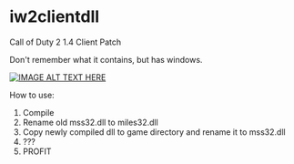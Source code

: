 # iw2clientdll
Call of Duty 2 1.4 Client Patch

Don't remember what it contains, but has windows.

[![IMAGE ALT TEXT HERE](https://img.youtube.com/vi/DlysTlruMls/0.jpg)](https://www.youtube.com/watch?v=DlysTlruMls)

How to use:

1. Compile
2. Rename old mss32.dll to miles32.dll
3. Copy newly compiled dll to game directory and rename it to mss32.dll
4. ???
5. PROFIT
